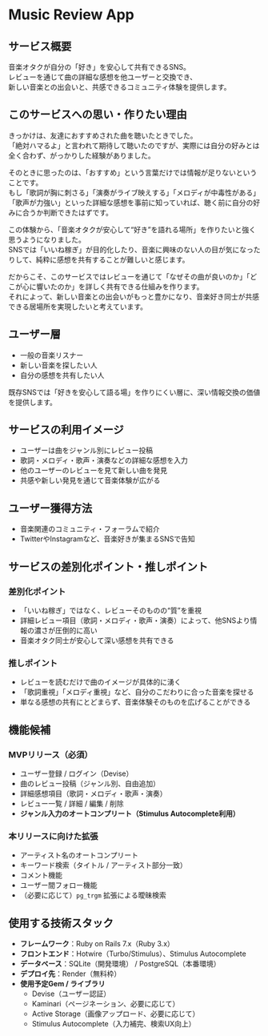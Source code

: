# Music Review App

## サービス概要
音楽オタクが自分の「好き」を安心して共有できるSNS。  
レビューを通じて曲の詳細な感想を他ユーザーと交換でき、  
新しい音楽との出会いと、共感できるコミュニティ体験を提供します。

## このサービスへの思い・作りたい理由
きっかけは、友達におすすめされた曲を聴いたときでした。  
「絶対ハマるよ」と言われて期待して聴いたのですが、実際には自分の好みとは全く合わず、がっかりした経験がありました。  

そのときに思ったのは、「おすすめ」という言葉だけでは情報が足りないということです。  
もし「歌詞が胸に刺さる」「演奏がライブ映えする」「メロディが中毒性がある」「歌声が力強い」といった詳細な感想を事前に知っていれば、聴く前に自分の好みに合うか判断できたはずです。  

この体験から、「音楽オタクが安心して“好き”を語れる場所」を作りたいと強く思うようになりました。  
SNSでは「いいね稼ぎ」が目的化したり、音楽に興味のない人の目が気になったりして、純粋に感想を共有することが難しいと感じます。  

だからこそ、このサービスではレビューを通じて「なぜその曲が良いのか」「どこが心に響いたのか」を詳しく共有できる仕組みを作ります。  
それによって、新しい音楽との出会いがもっと豊かになり、音楽好き同士が共感できる居場所を実現したいと考えています。

## ユーザー層
- 一般の音楽リスナー  
- 新しい音楽を探したい人  
- 自分の感想を共有したい人  

既存SNSでは「好きを安心して語る場」を作りにくい層に、深い情報交換の価値を提供します。

## サービスの利用イメージ
- ユーザーは曲をジャンル別にレビュー投稿  
- 歌詞・メロディ・歌声・演奏などの詳細な感想を入力  
- 他のユーザーのレビューを見て新しい曲を発見  
- 共感や新しい発見を通じて音楽体験が広がる  

## ユーザー獲得方法
- 音楽関連のコミュニティ・フォーラムで紹介  
- TwitterやInstagramなど、音楽好きが集まるSNSで告知  

## サービスの差別化ポイント・推しポイント

### 差別化ポイント
- 「いいね稼ぎ」ではなく、レビューそのものの“質”を重視  
- 詳細レビュー項目（歌詞・メロディ・歌声・演奏）によって、他SNSより情報の濃さが圧倒的に高い  
- 音楽オタク同士が安心して深い感想を共有できる  

### 推しポイント
- レビューを読むだけで曲のイメージが具体的に湧く  
- 「歌詞重視」「メロディ重視」など、自分のこだわりに合った音楽を探せる  
- 単なる感想の共有にとどまらず、音楽体験そのものを広げることができる  

## 機能候補

### MVPリリース（必須）
- ユーザー登録 / ログイン（Devise）  
- 曲のレビュー投稿（ジャンル別、自由追加）  
- 詳細感想項目（歌詞・メロディ・歌声・演奏）  
- レビュー一覧 / 詳細 / 編集 / 削除  
- **ジャンル入力のオートコンプリート（Stimulus Autocomplete利用）**  

### 本リリースに向けた拡張
- アーティスト名のオートコンプリート  
- キーワード検索（タイトル / アーティスト部分一致）  
- コメント機能  
- ユーザー間フォロー機能  
- （必要に応じて）`pg_trgm` 拡張による曖昧検索  

## 使用する技術スタック
- **フレームワーク**：Ruby on Rails 7.x（Ruby 3.x）  
- **フロントエンド**：Hotwire（Turbo/Stimulus）、Stimulus Autocomplete  
- **データベース**：SQLite（開発環境） / PostgreSQL（本番環境）  
- **デプロイ先**：Render（無料枠）  
- **使用予定Gem / ライブラリ**  
  - Devise（ユーザー認証）  
  - Kaminari（ページネーション、必要に応じて）  
  - Active Storage（画像アップロード、必要に応じて）  
  - Stimulus Autocomplete（入力補完、検索UX向上）  

#

